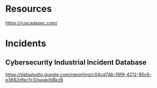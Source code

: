 # Resources

https://ruscadasec.com/

# Incidents

## Cybersecurity Industrial Incident Database

https://datastudio.google.com/reporting/c04cd74b-f8f9-4212-85c6-e3662dfec1c3/page/bBkzB
